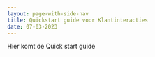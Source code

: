 ```yaml
---
layout: page-with-side-nav
title: Quickstart guide voor Klantinteracties
date: 07-03-2023
---
```


Hier komt de Quick start guide
